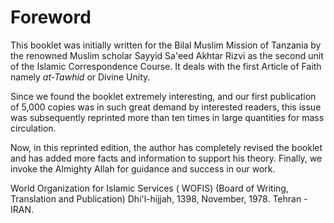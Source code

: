 Foreword
========

This booklet was initially written for the Bilal Muslim Mission of
Tanzania by the renowned Muslim scholar Sayyid Sa'eed Akhtar Rizvi as
the second unit of the Islamic Correspondence Course. It deals with the
first Article of Faith namely *at-Tawhid* or Divine Unity.

Since we found the booklet extremely interesting, and our first
publication of 5,000 copies was in such great demand by interested
readers, this issue was subsequently reprinted more than ten times in
large quantities for mass circulation.

Now, in this reprinted edition, the author has completely revised the
booklet and has added more facts and information to support his
theory.
Finally, we invoke the Almighty Allah for guidance and success in our
work.

World Organization for Islamic Services ( WOFIS)
(Board of Writing, Translation and Publication)
Dhi'l-hijjah, 1398,
November, 1978.
Tehran - IRAN.


